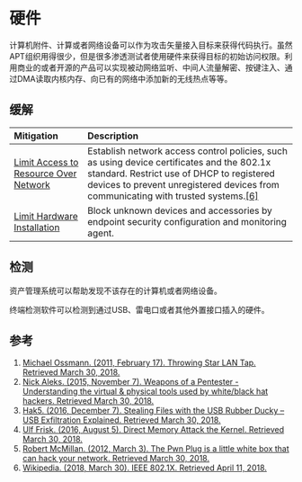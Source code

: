 # 硬件

计算机附件、计算或者网络设备可以作为攻击矢量接入目标来获得代码执行。虽然APT组织用得很少，但是很多渗透测试者使用硬件来获得目标的初始访问权限。利用商业的或者开源的产品可以实现被动网络监听、中间人流量解密、按键注入、通过DMA读取内核内存、向已有的网络中添加新的无线热点等等。

## 缓解

| Mitigation | Description |
| :--- | :--- |
| [Limit Access to Resource Over Network](https://attack.mitre.org/mitigations/M1035) | Establish network access control policies, such as using device certificates and the 802.1x standard. Restrict use of DHCP to registered devices to prevent unregistered devices from communicating with trusted systems.[\[6\]](https://en.wikipedia.org/wiki/IEEE_802.1X) |
| [Limit Hardware Installation](https://attack.mitre.org/mitigations/M1034) | Block unknown devices and accessories by endpoint security configuration and monitoring agent. |

## 检测

资产管理系统可以帮助发现不该存在的计算机或者网络设备。

终端检测软件可以检测到通过USB、雷电口或者其他外置接口插入的硬件。

## 参考

1. [Michael Ossmann. \(2011, February 17\). Throwing Star LAN Tap. Retrieved March 30, 2018.](https://ossmann.blogspot.com/2011/02/throwing-star-lan-tap.html)
2. [Nick Aleks. \(2015, November 7\). Weapons of a Pentester - Understanding the virtual & physical tools used by white/black hat hackers. Retrieved March 30, 2018.](http://www.bsidesto.ca/2015/slides/Weapons_of_a_Penetration_Tester.pptx)
3. [Hak5. \(2016, December 7\). Stealing Files with the USB Rubber Ducky – USB Exfiltration Explained. Retrieved March 30, 2018.](https://www.hak5.org/blog/main-blog/stealing-files-with-the-usb-rubber-ducky-usb-exfiltration-explained)
4. [Ulf Frisk. \(2016, August 5\). Direct Memory Attack the Kernel. Retrieved March 30, 2018.](https://www.youtube.com/watch?v=fXthwl6ShOg)
5. [Robert McMillan. \(2012, March 3\). The Pwn Plug is a little white box that can hack your network. Retrieved March 30, 2018.](https://arstechnica.com/information-technology/2012/03/the-pwn-plug-is-a-little-white-box-that-can-hack-your-network/)
6. [Wikipedia. \(2018, March 30\). IEEE 802.1X. Retrieved April 11, 2018.](https://en.wikipedia.org/wiki/IEEE_802.1X)



